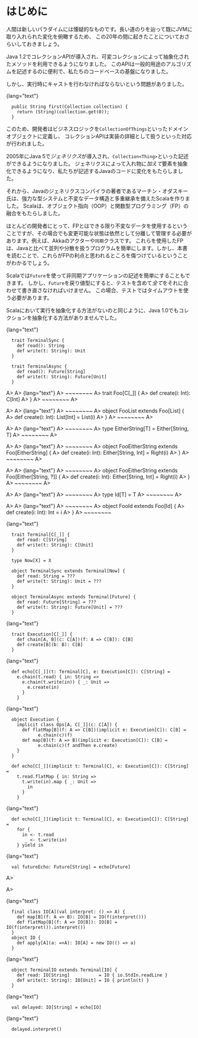 <!--
# Introduction
-->

# はじめに

<!--
It is human instinct to be sceptical of a new paradigm. To put some
perspective on how far we have come, and the shifts we have already
accepted on the JVM, let's start with a quick recap of the last 20
years.
-->
人間は新しいパラダイムには懐疑的なものです。長い道のりを辿って既にJVMに取り入れられた変化を俯瞰するため、
この20年の間に起きたことについておさらいしておきましょう。

<!--
Java 1.2 introduced the Collections API, allowing us to write methods
that abstracted over mutable collections. It was useful for writing
general purpose algorithms and was the bedrock of our codebases.
-->

Java 1.2でコレクションAPIが導入され、可変コレクションによって抽象化されたメソッドを利用できるようになりました。
このAPIは一般的用途のアルゴリズムを記述するのに便利で、私たちのコードベースの基盤になりました。

<!--
But there was a problem, we had to perform runtime casting:
-->

しかし、実行時にキャストを行わなければならないという問題がありました。

{lang="text"}
~~~~~~~~
  public String first(Collection collection) {
    return (String)(collection.get(0));
  }
~~~~~~~~

<!--
In response, developers defined domain objects in their business logic
that were effectively `CollectionOfThings`, and the Collection API
became implementation detail.
-->

このため、開発者はビジネスロジックを`CollectionOfThings`といったドメインオブジェクトに定義し、
コレクションAPIは実装の詳細として扱うといった対応が行われました。

<!--
In 2005, Java 5 introduced *generics*, allowing us to define
`Collection<Thing>`, abstracting over the container **and** its
elements. Generics changed how we wrote Java.
-->

2005年にJava 5で*ジェネリクス*が導入され、`Collection<Thing>`といった記述ができるようになりました。
ジェネリクスによって入れ物に*加えて*要素を抽象化できるようになり、私たちが記述するJavaのコードに変化をもたらしました。

<!--
The author of the Java generics compiler, Martin Odersky, then created
Scala with a stronger type system, immutable data and multiple
inheritance. This brought about a fusion of object oriented (OOP) and
functional programming (FP).
-->

それから、Javaのジェネリクスコンパイラの著者であるマーチン・オダスキー氏は、強力な型システムと不変なデータ構造と多重継承を備えたScalaを作りました。
Scalaは、オブジェクト指向（OOP）と関数型プログラミング（FP）の融合をもたらしました。

<!--
For most developers, FP means using immutable data as much as
possible, but mutable state is still a necessary evil that must be
isolated and managed, e.g. with Akka actors or `synchronized` classes.
This style of FP results in simpler programs that are easier to
parallelise and distribute, an improvement over Java. But it is only
scratching the surface of the benefits of FP, as we will discover in
this book.
-->

ほとんどの開発者にとって、FPとはできる限り不変なデータを使用するということですが、その場合でも変更可能な状態は依然として分離して管理する必要があります。例えば、Akkaのアクターや`同期`クラスです。
これらを使用したFPは、Javaと比べて並列や分散を扱うプログラムを簡単にします。しかし、本書を読むことで、これらがFPの利点と思われるところを傷つけているということがわかるでしょう。

<!--
Scala also brings `Future`, making it easy to write asynchronous
applications. But when a `Future` makes it into a return type,
*everything* needs to be rewritten to accomodate it, including the
tests, which are now subject to arbitrary timeouts.
-->

Scalaでは`Future`を使って非同期アプリケーションの記述を簡単にすることもできます。
しかし、`Future`を戻り値型にすると、テストを含めて*全て*をそれに合わせて書き直さなければいけません。
この場合、テストではタイムアウトを使う必要があります。

<!--
We have a problem similar to Java 1.0: there is no way of abstracting
over execution, much as we had no way of abstracting over collections.
-->

Scalaにおいて実行を抽象化する方法がないのと同じように、Java 1.0でもコレクションを抽象化する方法がありませんでした。

<!--
## Abstracting over Execution
-->

<!--
Say we want to interact with the user over the command line interface. We can
`read` what the user types and we can `write` a message to them.
-->

{lang="text"}
~~~~~~~~
  trait TerminalSync {
    def read(): String
    def write(t: String): Unit
  }
  
  trait TerminalAsync {
    def read(): Future[String]
    def write(t: String): Future[Unit]
  }
~~~~~~~~

<!--
How do we write generic code that does something as simple as echo the user's
input synchronously or asynchronously depending on our runtime implementation?
-->

<!--
We could write a synchronous version and wrap it with `Future` but now
we have to worry about which thread pool we should be using for the
work, or we could `Await.result` on the `Future` and introduce thread
blocking. In either case, it is a lot of boilerplate and we are
fundamentally dealing with different APIs that are not unified.
-->

<!--
We can solve the problem, like Java 1.2, with a common parent using the *higher
kinded types* (HKT) Scala language feature.
-->

<!--
A> **Higher Kinded Types** allow us to use a *type constructor* in our type
A> parameters, which looks like `C[_]`. This is a way of saying that
A> whatever `C` is, it must take a type parameter. For example:
-->
A> 
A> {lang="text"}
A> ~~~~~~~~
A>   trait Foo[C[_]] {
A>     def create(i: Int): C[Int]
A>   }
A> ~~~~~~~~
A> 
<!--
A> `List` is a type constructor because it takes a type (e.g. `Int`) and constructs
A> a type (`List[Int]`). We can implement `Foo` using `List`:
-->
A> 
A> {lang="text"}
A> ~~~~~~~~
A>   object FooList extends Foo[List] {
A>     def create(i: Int): List[Int] = List(i)
A>   }
A> ~~~~~~~~
A> 
<!--
A> We can implement `Foo` for anything with a type parameter hole, e.g.
A> `Either[String, _]`. Unfortunately it is a bit clunky and we have to
A> create a type alias to trick the compiler into accepting it:
-->
A> 
A> {lang="text"}
A> ~~~~~~~~
A>   type EitherString[T] = Either[String, T]
A> ~~~~~~~~
A> 
<!--
A> Type aliases don't define new types, they just use substitution and
A> don't provide extra type safety. The compiler substitutes
A> `EitherString[T]` with `Either[String, T]` everywhere. This technique
A> can be used to trick the compiler into accepting types with one hole
A> when it would otherwise think there are two, like when we implement
A> `Foo` with `EitherString`:
-->
A> 
A> {lang="text"}
A> ~~~~~~~~
A>   object FooEitherString extends Foo[EitherString] {
A>     def create(i: Int): Either[String, Int] = Right(i)
A>   }
A> ~~~~~~~~
A> 
<!--
A> Alternatively, the [kind projector](https://github.com/non/kind-projector/) plugin allows us to avoid the `type`
A> alias and use `?` syntax to tell the compiler where the type hole is:
-->
A> 
A> {lang="text"}
A> ~~~~~~~~
A>   object FooEitherString extends Foo[Either[String, ?]] {
A>     def create(i: Int): Either[String, Int] = Right(i)
A>   }
A> ~~~~~~~~
A> 
<!--
A> Finally, there is this one weird trick we can use when we want to ignore the
A> type constructor. Define a type alias to be equal to its parameter:
-->
A> 
A> {lang="text"}
A> ~~~~~~~~
A>   type Id[T] = T
A> ~~~~~~~~
A> 
<!--
A> Before proceeding, understand that `Id[Int]` is the same thing as `Int`, by
A> substituting `Int` into `T`. Because `Id` is a valid type constructor we can use
A> `Id` in an implementation of `Foo`
-->
A> 
A> {lang="text"}
A> ~~~~~~~~
A>   object FooId extends Foo[Id] {
A>     def create(i: Int): Int = i
A>   }
A> ~~~~~~~~

<!--
We want to define `Terminal` for a type constructor `C[_]`. By
defining `Now` to construct to its type parameter (like `Id`), we can
implement a common interface for synchronous and asynchronous
terminals:
-->

{lang="text"}
~~~~~~~~
  trait Terminal[C[_]] {
    def read: C[String]
    def write(t: String): C[Unit]
  }
  
  type Now[X] = X
  
  object TerminalSync extends Terminal[Now] {
    def read: String = ???
    def write(t: String): Unit = ???
  }
  
  object TerminalAsync extends Terminal[Future] {
    def read: Future[String] = ???
    def write(t: String): Future[Unit] = ???
  }
~~~~~~~~

<!--
We can think of `C` as a *Context* because we say "in the context of
executing `Now`" or "in the `Future`".
-->

<!--
But we know nothing about `C` and we cannot do anything with a
`C[String]`. What we need is a kind of execution environment that lets
us call a method returning `C[T]` and then be able to do something
with the `T`, including calling another method on `Terminal`. We also
need a way of wrapping a value as a `C[_]`. This signature works well:
-->

{lang="text"}
~~~~~~~~
  trait Execution[C[_]] {
    def chain[A, B](c: C[A])(f: A => C[B]): C[B]
    def create[B](b: B): C[B]
  }
~~~~~~~~

<!-- letting us write: -->

{lang="text"}
~~~~~~~~
  def echo[C[_]](t: Terminal[C], e: Execution[C]): C[String] =
    e.chain(t.read) { in: String =>
      e.chain(t.write(in)) { _: Unit =>
        e.create(in)
      }
    }
~~~~~~~~

<!--
We can now share the `echo` implementation between synchronous and
asynchronous codepaths. We can write a mock implementation of
`Terminal[Now]` and use it in our tests without any timeouts.
-->

<!--
Implementations of `Execution[Now]` and `Execution[Future]` are
reusable by generic methods like `echo`.
-->

<!--
But the code for `echo` is horrible!
-->

<!--
The `implicit class` Scala language feature gives `C` some methods.
We will call these methods `flatMap` and `map` for reasons that will
become clearer in a moment. Each method takes an `implicit
Execution[C]`, but this is nothing more than the `flatMap` and `map`
that we're used to on `Seq`, `Option` and `Future`
-->

{lang="text"}
~~~~~~~~
  object Execution {
    implicit class Ops[A, C[_]](c: C[A]) {
      def flatMap[B](f: A => C[B])(implicit e: Execution[C]): C[B] =
            e.chain(c)(f)
      def map[B](f: A => B)(implicit e: Execution[C]): C[B] =
            e.chain(c)(f andThen e.create)
    }
  }
  
  def echo[C[_]](implicit t: Terminal[C], e: Execution[C]): C[String] =
    t.read.flatMap { in: String =>
      t.write(in).map { _: Unit =>
        in
      }
    }
~~~~~~~~

<!--
We can now reveal why we used `flatMap` as the method name: it lets us
use a *for comprehension*, which is just syntax sugar over nested
`flatMap` and `map`.
-->

{lang="text"}
~~~~~~~~
  def echo[C[_]](implicit t: Terminal[C], e: Execution[C]): C[String] =
    for {
      in <- t.read
       _ <- t.write(in)
    } yield in
~~~~~~~~

<!--
Our `Execution` has the same signature as a trait in Scalaz called `Monad`,
except `chain` is `bind` and `create` is `pure`. We say that `C` is *monadic*
when there is an implicit `Monad[C]` available. In addition, Scalaz has the `Id`
type alias.
-->

<!--
The takeaway is: if we write methods that operate on monadic types,
then we can write sequential code that abstracts over its execution
context. Here, we have shown an abstraction over synchronous and
asynchronous execution but it can also be for the purpose of more
rigorous error handling (where `C[_]` is `Either[Error, _]`), managing
access to volatile state, performing I/O, or auditing of the session.
-->

<!--
## Pure Functional Programming
-->

<!--
Functional Programming is the act of writing programs with *pure functions*.
Pure functions have three properties:
-->

<!--
-   **Total**: return a value for every possible input
-   **Deterministic**: return the same value for the same input
-   **Inculpable**: no (direct) interaction with the world or program state.
-->

<!--
Together, these properties give us an unprecedented ability to reason about our
code. For example, input validation is easier to isolate with totality, caching
is possible when functions are deterministic, and interacting with the world is
easier to control, and test, when functions are inculpable.
-->

<!--
The kinds of things that break these properties are *side effects*: directly
accessing or changing mutable state (e.g. maintaining a `var` in a class or
using a legacy API that is impure), communicating with external resources (e.g.
files or network lookup), or throwing and catching exceptions.
-->

<!--
We write pure functions by avoiding exceptions, and interacting with the world
only through a safe `F[_]` execution context.
-->

<!--
In the previous section, we abstracted over execution and defined `echo[Id]` and
`echo[Future]`. We might reasonably expect that calling any `echo` will not
perform any side effects, because it is pure. However, if we use `Future` or
`Id` as the execution context, our application will start listening to stdin:
-->

{lang="text"}
~~~~~~~~
  val futureEcho: Future[String] = echo[Future]
~~~~~~~~

<!--
We have broken purity and are no longer writing FP code: `futureEcho` is the
result of running `echo` once. `Future` conflates the definition of a program
with *interpreting* it (running it). As a result, applications built with
`Future` are difficult to reason about.
-->

<!--
A> An expression is *referentially transparent* if it can be replaced with its
A> corresponding value without changing the program's behaviour.
-->
A> 
<!--
A> Pure functions are referentially transparent, allowing for a great deal of code
A> reuse, performance optimisation, understanding, and control of a program.
-->
A> 
<!--
A> Impure functions are not referentially transparent. We cannot replace
A> `echo[Future]` with a value, such as `val futureEcho`, since the pesky user can
A> type something different the second time.
-->

<!--
We can define a simple safe `F[_]` execution context
-->

{lang="text"}
~~~~~~~~
  final class IO[A](val interpret: () => A) {
    def map[B](f: A => B): IO[B] = IO(f(interpret()))
    def flatMap[B](f: A => IO[B]): IO[B] = IO(f(interpret()).interpret())
  }
  object IO {
    def apply[A](a: =>A): IO[A] = new IO(() => a)
  }
~~~~~~~~

<!--
which lazily evaluates a thunk. `IO` is just a data structure that references
(potentially) impure code, it isn't actually running anything. We can implement
`Terminal[IO]`
-->

{lang="text"}
~~~~~~~~
  object TerminalIO extends Terminal[IO] {
    def read: IO[String]           = IO { io.StdIn.readLine }
    def write(t: String): IO[Unit] = IO { println(t) }
  }
~~~~~~~~
<!--
and call `echo[IO]` to get back a value
-->

{lang="text"}
~~~~~~~~
  val delayed: IO[String] = echo[IO]
~~~~~~~~

<!--
This `val delayed` can be reused, it is just the definition of the work to be
done. We can map the `String` and compose additional programs, much as we would
map over a `Future`. `IO` keeps us honest that we are depending on some
interaction with the world, but does not prevent us from accessing the output of
that interaction.
-->

<!--
The impure code inside the `IO` is only evaluated when we `.interpret()` the
value, which is an impure action
-->

{lang="text"}
~~~~~~~~
  delayed.interpret()
~~~~~~~~

<!--
An application composed of `IO` programs is only interpreted once, in the `main`
method, which is also called *the end of the world*.
-->

<!--
In this book, we expand on the concepts introduced in this chapter and show how
to write maintainable, pure functions, that achieve our business's objectives.
-->


